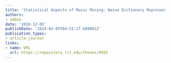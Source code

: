 ```yaml
---
title: 'Statistical Aspects of Music Mining: Naive Dictionary Representation'
authors:
- admin
date: '2018-12-05'
publishDate: '2024-02-05T04:51:17.689001Z'
publication_types:
- article-journal
links:
- name: URL
  url: https://repository.rit.edu/theses/9932
---
```

